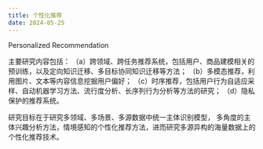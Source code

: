 ```yaml
---
title: 个性化推荐 
date: 2024-05-25
---
```


Personalized Recommendation

<!--more-->

主要研究内容包括：
（a）跨领域、跨任务推荐系统，包括用户、商品建模相关的预训练，以及定向知识迁移、多目标协同知识迁移等方法；
（b）多模态推荐，利用图片、文本等内容信息挖掘用户偏好；
（c）时序推荐，包括用户行为自适应采样、自动机器学习方法、流行度分析、长序列行为分析等方法的研究；
（d）隐私保护的推荐系统。

研究目标在于研究多领域、多场景、多源数据中统一主体识别模型， 多角度的主体兴趣分析方法，情境感知的个性化推荐方法，进而研究多源异构的海量数据上的个性化推荐技术。

